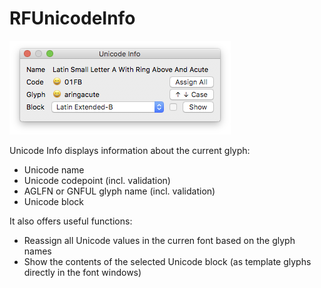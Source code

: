 # RFUnicodeInfo

![](UnicodeInfo.roboFontExt/html/dialog.png)

Unicode Info displays information about the current glyph:

* Unicode name
* Unicode codepoint (incl. validation)
* AGLFN or GNFUL glyph name (incl. validation)
* Unicode block

It also offers useful functions:

* Reassign all Unicode values in the curren font based on the glyph names
* Show the contents of the selected Unicode block (as template glyphs directly in the font windows)
